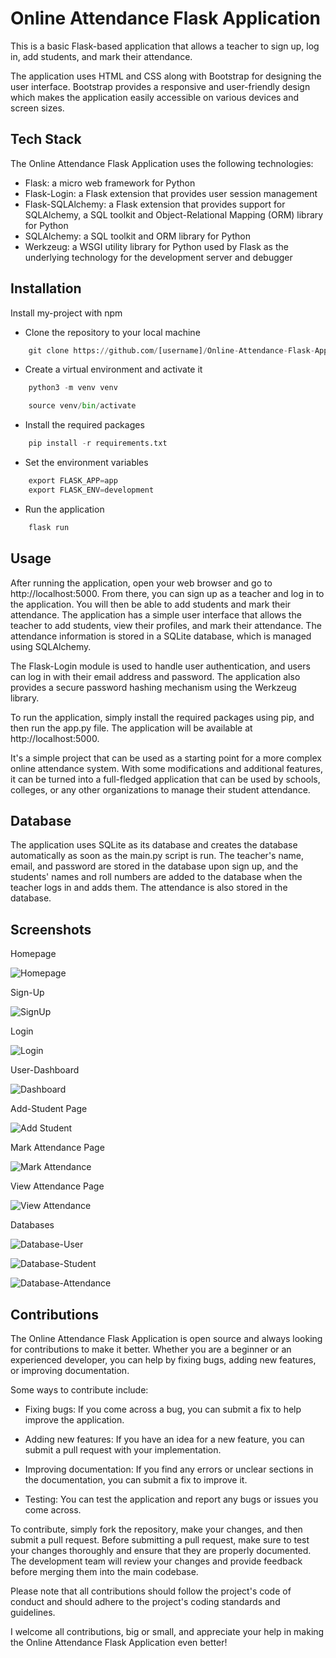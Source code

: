 
# Online Attendance Flask Application

This is a basic Flask-based application that allows a teacher to sign up, log in, add students, and mark their attendance.

The application uses HTML and CSS along with Bootstrap for designing the user interface. Bootstrap provides a responsive and user-friendly design which makes the application easily accessible on various devices and screen sizes.


## Tech Stack

The Online Attendance Flask Application uses the following technologies:

- Flask: a micro web framework for Python
- Flask-Login: a Flask extension that provides user session management
- Flask-SQLAlchemy: a Flask extension that provides support for SQLAlchemy, a SQL toolkit and Object-Relational Mapping (ORM) library for Python
- SQLAlchemy: a SQL toolkit and ORM library for Python
- Werkzeug: a WSGI utility library for Python used by Flask as the underlying technology for the development server and debugger

## Installation

Install my-project with npm

- Clone the repository to your local machine

```python
    git clone https://github.com/[username]/Online-Attendance-Flask-Application.git
```
- Create a virtual environment and activate it

```python
    python3 -m venv venv

    source venv/bin/activate
```
- Install the required packages
```python
    pip install -r requirements.txt
```
- Set the environment variables
```python
    export FLASK_APP=app
    export FLASK_ENV=development
```
- Run the application
```python
    flask run
```
    
## Usage

After running the application, open your web browser and go to http://localhost:5000. From there, you can sign up as a teacher and log in to the application. You will then be able to add students and mark their attendance.
The application has a simple user interface that allows the teacher to add students, view their profiles, and mark their attendance. The attendance information is stored in a SQLite database, which is managed using SQLAlchemy.

The Flask-Login module is used to handle user authentication, and users can log in with their email address and password. The application also provides a secure password hashing mechanism using the Werkzeug library.

To run the application, simply install the required packages using pip, and then run the app.py file. The application will be available at http://localhost:5000.

It's a simple project that can be used as a starting point for a more complex online attendance system. With some modifications and additional features, it can be turned into a full-fledged application that can be used by schools, colleges, or any other organizations to manage their student attendance.

## Database

The application uses SQLite as its database and creates the database automatically as soon as the main.py script is run. The teacher's name, email, and password are stored in the database upon sign up, and the students' names and roll numbers are added to the database when the teacher logs in and adds them. The attendance is also stored in the database.

## Screenshots

Homepage

![Homepage](https://github.com/rv1281/Online-Attendance-Flask-Application/blob/main/screenshots/Homepage.jpg)

Sign-Up

![SignUp](https://github.com/rv1281/Online-Attendance-Flask-Application/blob/main/screenshots/SignUp.jpg)

Login

![Login](https://github.com/rv1281/Online-Attendance-Flask-Application/blob/main/screenshots/Login.jpg)

User-Dashboard

![Dashboard](https://github.com/rv1281/Online-Attendance-Flask-Application/blob/main/screenshots/Dashboard.jpg)

Add-Student Page

![Add Student](https://github.com/rv1281/Online-Attendance-Flask-Application/blob/main/screenshots/Add%20Student.jpg)

Mark Attendance Page

![Mark Attendance](https://github.com/rv1281/Online-Attendance-Flask-Application/blob/main/screenshots/MarkAttendance.jpg)

View Attendance Page

![View Attendance](https://github.com/rv1281/Online-Attendance-Flask-Application/blob/main/screenshots/View%20Attendance.jpg)

Databases

![Database-User](https://github.com/rv1281/Online-Attendance-Flask-Application/blob/main/screenshots/Database.jpg)

![Database-Student](https://github.com/rv1281/Online-Attendance-Flask-Application/blob/main/screenshots/Database2.jpg)

![Database-Attendance](https://github.com/rv1281/Online-Attendance-Flask-Application/blob/main/screenshots/Database3.jpg)

## Contributions

The Online Attendance Flask Application is open source and always looking for contributions to make it better. Whether you are a beginner or an experienced developer, you can help by fixing bugs, adding new features, or improving documentation.

Some ways to contribute include:

- Fixing bugs: If you come across a bug, you can submit a fix to help improve the application.

- Adding new features: If you have an idea for a new feature, you can submit a pull request with your implementation.

- Improving documentation: If you find any errors or unclear sections in the documentation, you can submit a fix to improve it.

- Testing: You can test the application and report any bugs or issues you come across.

To contribute, simply fork the repository, make your changes, and then submit a pull request. Before submitting a pull request, make sure to test your changes thoroughly and ensure that they are properly documented.
The development team will review your changes and provide feedback before merging them into the main codebase.

Please note that all contributions should follow the project's code of conduct and should adhere to the project's coding standards and guidelines.

I welcome all contributions, big or small, and appreciate your help in making the Online Attendance Flask Application even better!

